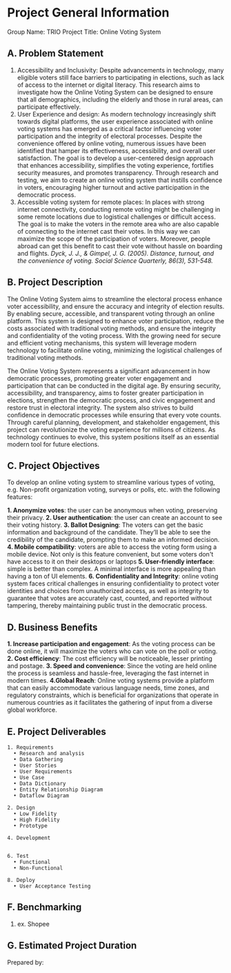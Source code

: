 # Project General Information

Group Name: TRIO
Project Title: Online Voting System

## A. Problem Statement

1. Accessibility and Inclusivity: Despite advancements in technology, many eligible voters still face barriers to participating in elections, such as lack of access to the internet or digital literacy. This research aims to investigate how the Online Voting System can be designed to ensure that all demographics, including the elderly and those in rural areas, can participate effectively.
2. User Experience and design: As modern technology increasingly shift towards digital platforms, the user experience associated with online voting systems has emerged as a critical factor influencing voter participation and the integrity of electoral processes. Despite the convenience offered by online voting, numerous issues have been identified that hamper its effectiveness, accessibility, and overall user satisfaction. The goal is to develop a user-centered design approach that enhances accessibility, simplifies the voting experience, fortifies security measures, and promotes transparency. Through research and testing, we aim to create an online voting system that instills confidence in voters, encouraging higher turnout and active participation in the democratic process.
3. Accessible voting system for remote places: In places with strong internet connectivity, conducting remote voting might be challenging in some remote locations due to logistical challenges or difficult access. The goal is to make the voters in the remote area who are also capable of connecting to the internet cast their votes. In this way we can maximize the scope of the participation of voters. Moreover, people abroad can get this benefit to cast their vote without hassle on boarding and flights.
   _Dyck, J. J., & Gimpel, J. G. (2005). Distance, turnout, and the convenience of voting. Social Science Quarterly, 86(3), 531-548._

## B. Project Description

The Online Voting System aims to streamline the electoral process enhance voter accessibility, and ensure the accuracy and integrity of election results. By enabling secure, accessible, and transparent voting through an online platform. This system is designed to enhance voter participation, reduce the costs associated with traditional voting methods, and ensure the integrity and confidentiality of the voting process. With the growing need for secure and efficient voting mechanisms, this system will leverage modern technology to facilitate online voting, minimizing the logistical challenges of traditional voting methods.

The Online Voting System represents a significant advancement in how democratic processes, promoting greater voter engagement and participation that can be conducted in the digital age. By ensuring security, accessibility, and transparency, aims to foster greater participation in elections, strengthen the democratic process, and civic engagement and restore trust in electoral integrity. The system also strives to build confidence in democratic processes while ensuring that every vote counts. Through careful planning, development, and stakeholder engagement, this project can revolutionize the voting experience for millions of citizens. As technology continues to evolve, this system positions itself as an essential modern tool for future elections.

## C. Project Objectives

To develop an online voting system to streamline various types of voting, e.g. Non-profit organization voting, surveys or polls, etc. with the following features:

**1. Anonymize votes**: the user can be anonymous when voting, preserving their privacy.
**2. User authentication**: the user can create an account to see their voting history.
**3. Ballot Designing**: The voters can get the basic information and background of the candidate. They’ll be able to see the
credibility of the candidate, prompting them to make an informed decision.
**4. Mobile compatibility**: voters are able to access the voting form using a mobile device. Not only is this feature convenient, but some voters don't have access to it on their desktops or laptops
**5. User-friendly interface**: simple is better than complex. A minimal interface is more appealing than having a ton of UI elements.
**6. Confidentiality and Integrity**: online voting system faces critical challenges in ensuring confidentiality to protect voter identities and choices from unauthorized access, as well as integrity to guarantee that votes are accurately cast, counted, and reported without tampering, thereby maintaining public trust in the democratic process.

## D. Business Benefits

**1. Increase participation and engagement**: As the voting process can be done online, it will maximize the voters who can vote on the poll or voting.
**2. Cost efficiency**: The cost efficiency will be noticeable, lesser printing and postage.
**3. Speed and convenience**: Since the voting are held online the process is seamless and hassle-free, leveraging the fast internet in modern times.
**4.Global Reach**: Online voting systems provide a platform that can easily accommodate various language needs, time zones, and regulatory constraints, which is beneficial for organizations that operate in numerous countries as it facilitates the gathering of input from a diverse global workforce.

## E. Project Deliverables

    1. Requirements
      • Research and analysis
      • Data Gathering
      • User Stories
      • User Requirements
      • Use Case
      • Data Dictionary
      • Entity Relationship Diagram
      • Dataflow Diagram

    2. Design
      • Low Fidelity
      • High Fidelity
      • Prototype

    4. Development


    6. Test
      • Functional
      • Non-Functional

    8. Deploy
      • User Acceptance Testing

## F. Benchmarking

1. ex. Shopee

## G. Estimated Project Duration

Prepared by:
